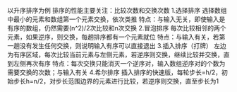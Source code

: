 以升序排序为例
排序的性能主要关注：比较次数和交换次数
1.选择排序
   选择数组中最小的元素和数组第一个元素交换，依次类推
   特点：与输入无关，即使输入是有序的数组，仍然需要(n^2)/2次比较和n次交换
2.冒泡排序
    每次比较相邻的两个元素，如果逆序，则交换，每趟排序都有一个元素就位
    特点：与输入有关，若第一趟没有发生任何交换，则说明输入有序可以直接退出
3.插入排序（打牌）
    左边为有序区域，每次比较当前元素与左侧元素，若逆序则交换，继续比较并交换，直到左侧再次有序
    特点：每次交换只能消灭一个逆序对，输入数组逆序对的个数为需要交换的次数；与输入有关
4.希尔排序
    插入排序的快速版，每轮步长=h/2，初始步长h=n/2，对步长范围边界的元素进行比较，若逆序则交换，直至步长为1

